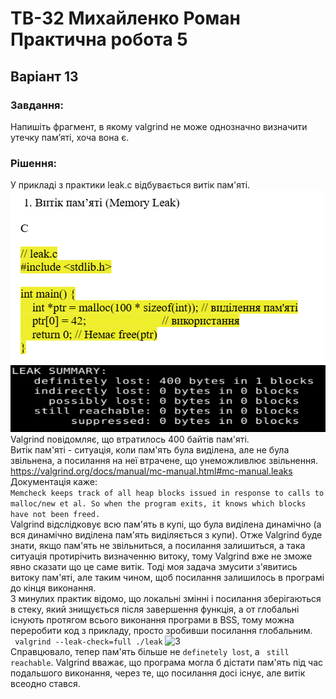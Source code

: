# ТВ-32 Михайленко Роман Практична робота 5
## Варіант 13
### Завдання:
Напишіть фрагмент, в якому valgrind не може однозначно визначити утечку пам’яті, хоча вона є.
### Рішення:  
У прикладі з практики leak.c відбувається витік пам'яті. 
![1](images/1.png)  
![2](images/2.png)  
Valgrind повідомляє, що втратилось 400 байтів пам'яті.  
Витік пам'яті - ситуація, коли пам'ять була виділена, але не була звільнена, а посилання на неї втрачене, що унеможливлює звільнення.  
https://valgrind.org/docs/manual/mc-manual.html#mc-manual.leaks  
Документація каже:  
 ``Memcheck keeps track of all heap blocks issued in response to calls to malloc/new et al. So when the program exits, it knows which blocks have not been freed.``  
Valgrind відслідковує всю пам'ять в купі, що була виділена динамічно (а вся динамічно виділена пам'ять виділяється з купи). Отже Valgrind буде знати, якщо пам'ять не звільниться, а посилання залишиться, а така ситуація протирічить визначенню витоку, тому Valgrind вже не зможе явно сказати що це саме витік.
Тоді моя задача змусити з'явитись витоку пам'яті, але таким чином, щоб посилання залишилось в програмі до кінця виконання.  
З минулих практик відомо, що локальні змінні і посилання зберігаються в стеку, який знищується після завершення функція, а от глобальні існують протягом всього виконання програми в BSS, тому можна переробити код з прикладу, просто зробивши посилання глобальним.  
``` valgrind --leak-check=full ./leak```
![3](images/3.png)  
Справцювало, тепер пам'ять більше не ``definetely lost``, а `` still reachable``. Valgrind вважає, що програма могла б дістати пам'ять під час подальшого виконання, через те, що посилання досі існує, але витік всеодно стався.
